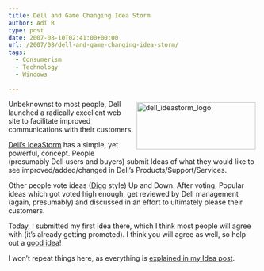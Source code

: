 ```yaml
---
title: Dell and Game Changing Idea Storm
author: Adi R
type: post
date: 2007-08-10T02:41:00+00:00
url: /2007/08/dell-and-game-changing-idea-storm/
tags:
  - Consumerism
  - Technology
  - Windows

---
```

<a href="/uploads/2007/08/dell-ideastorm-logo.jpg" atomicselection="true"><img style="border-right: 0px; border-top: 0px; margin: 5px 5px 0px; border-left: 0px; border-bottom: 0px" height="95" alt="dell_ideastorm_logo" src="/uploads/2007/08/dell-ideastorm-logo.jpg?resize=240%2C95" width="240" align="right" border="0" data-recalc-dims="1" /></a> Unbeknownst to&nbsp;most people, Dell launched a radically excellent&nbsp;web site to&nbsp;facilitate improved communications with their customers.

<a href="http://www.dellideastorm.com" target="_blank">Dell&#8217;s IdeaStorm</a> has a simple, yet powerful, concept. People (presumably Dell users and buyers) submit Ideas of what they would like to see improved/added/changed in Dell&#8217;s Products/Support/Services.

Other people vote ideas (<a href="http://www.digg.com" target="_blank">Digg</a> style) Up and Down. After voting, Popular ideas which got voted high enough, get reviewed by Dell management (again, presumably) and discussed in an effort to ultimately please their customers.

Today, I submitted my first Idea there, which I think most people will agree with (it&#8217;s already getting promoted). I think you will agree as well, so help out a <a href="http://www.dellideastorm.com/article/show/72940/Add_Windows_Vista_Premium_option_for_Vostro_Line" target="_blank">good idea</a>!

I won&#8217;t repeat things here, as everything is <a href="http://www.dellideastorm.com/article/show/72940/Add_Windows_Vista_Premium_option_for_Vostro_Line" target="_blank">explained in my Idea post</a>.</p>